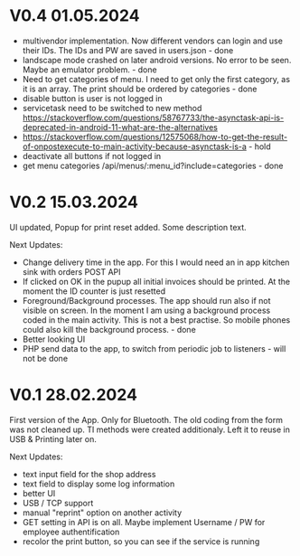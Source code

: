 # V0.4 01.05.2024
- multivendor implementation. Now different vendors can login and use their IDs. The IDs and PW are saved in users.json - done
- landscape mode crashed on later android versions. No error to be seen. Maybe an emulator problem. - done
- Need to get categories of menu. I need to get only the first category, as it is an array. The print should be ordered by categories - done
- disable button is user is not logged in
- servicetask need to be switched to new method https://stackoverflow.com/questions/58767733/the-asynctask-api-is-deprecated-in-android-11-what-are-the-alternatives
- https://stackoverflow.com/questions/12575068/how-to-get-the-result-of-onpostexecute-to-main-activity-because-asynctask-is-a - hold
- deactivate all buttons if not logged in
- get menu categories /api/menus/:menu_id?include=categories - done

# V0.2 15.03.2024
UI updated, Popup for print reset added.
Some description text.

Next Updates:
- Change delivery time in the app. For this I would need an in app kitchen sink with orders POST API
- If clicked on OK in the pupup all initial invoices should be printed.
At the moment the ID counter is just resetted
- Foreground/Background processes. The app should run also if not visible on screen.
In the moment I am using a background process coded in the main activity.
This is not a best practise. So mobile phones could also kill the background process. - done
- Better looking UI
- PHP send data to the app, to switch from periodic job to listeners - will not be done

# V0.1 28.02.2024

First version of the App.
Only for Bluetooth.
The old coding from the form was not cleaned up. TI methods were created additionaly.
Left it to reuse in USB & Printing later on.

Next Updates:
- text input field for the shop address
- text field to display some log information
- better UI
- USB / TCP support
- manual "reprint" option on another activity
- GET setting in API is on all. Maybe implement Username / PW for employee authentification
- recolor the print button, so you can see if the service is running